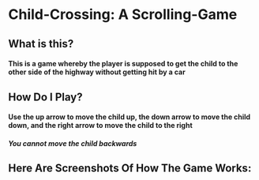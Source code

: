 # Child-Crossing: A Scrolling-Game

## What is this? 
#### This is a game whereby the player is supposed to get the child to the other side of the highway without getting hit by a car 

## How Do I Play?
#### Use the up arrow to move the child up, the down arrow to move the child down, and the right arrow to move the child to the right 
#### *You cannot move the child backwards*

## Here Are Screenshots Of How The Game Works:
